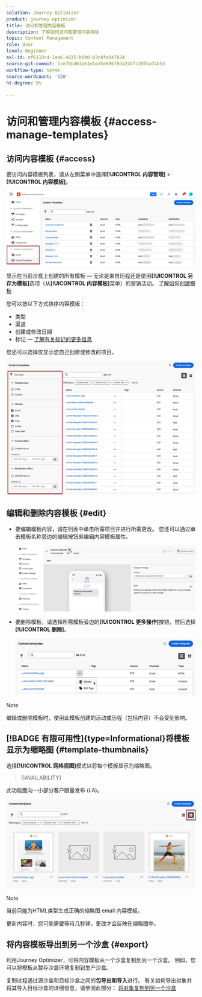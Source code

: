 ```yaml
---
solution: Journey Optimizer
product: journey optimizer
title: 访问和管理内容模板
description: 了解如何访问和管理内容模板
topic: Content Management
role: User
level: Beginner
exl-id: ef6110c4-1aa6-4835-b0b0-b3c4fe0e7024
source-git-commit: 5ce76bd61a61e1ed5e896f8da224fc20fba74b53
workflow-type: tm+mt
source-wordcount: '320'
ht-degree: 5%

---
```


# 访问和管理内容模板 {#access-manage-templates}

## 访问内容模板 {#access}

要访问内容模板列表，请从左侧菜单中选择&#x200B;**[!UICONTROL 内容管理]** > **[!UICONTROL 内容模板]**。

![](assets/content-template-list.png)

显示在当前沙盒上创建的所有模板 — 无论是来自历程还是使用&#x200B;**[!UICONTROL 另存为模板]**&#x200B;选项（从&#x200B;**[!UICONTROL 内容模板]**&#x200B;菜单）的营销活动。 [了解如何创建模板](#create-content-templates)

您可以按以下方式排序内容模板：
* 类型
* 渠道
* 创建或修改日期
* 标记 — [了解有关标记的更多信息](../start/search-filter-categorize.md#tags)

您还可以选择仅显示您自己创建或修改的项目。

![](assets/content-template-list-filters.png)

## 编辑和删除内容模板 {#edit}

* 要编辑模板内容，请在列表中单击所需项目并进行所需更改。 您还可以通过单击模板名称旁边的编辑按钮来编辑内容模板属性。

  ![](assets/content-template-edit.png)

* 要删除模板，请选择所需模板旁边的&#x200B;**[!UICONTROL 更多操作]**&#x200B;按钮，然后选择&#x200B;**[!UICONTROL 删除]**。

  ![](assets/content-template-list-delete.png)

>[!NOTE]
>
>编辑或删除模板时，使用此模板创建的活动或历程（包括内容）不会受到影响。

## [!BADGE 有限可用性]{type=Informational}将模板显示为缩略图 {#template-thumbnails}

选择&#x200B;**[!UICONTROL 网格视图]**&#x200B;模式以将每个模板显示为缩略图。

>[!AVAILABILITY]
>
此功能面向一小部分客户限量发布 (LA)。

![](assets/content-template-grid-view.png)

>[!NOTE]
>
当前只能为HTML类型生成正确的缩略图 email 内容模板。

更新内容时，您可能需要等待几秒钟，更改才会反映在缩略图中。

## 将内容模板导出到另一个沙盒 {#export}

利用Journey Optimizer，可将内容模板从一个沙盒复制到另一个沙盒。 例如，您可以将模板从暂存沙盒环境复制到生产沙盒。

复制过程通过源沙盒和目标沙盒之间的&#x200B;**包导出和导入**&#x200B;进行。 有关如何导出对象并将其导入目标沙盒的详细信息，请参阅此部分： [将对象复制到另一个沙盒](../configuration/copy-objects-to-sandbox.md)
